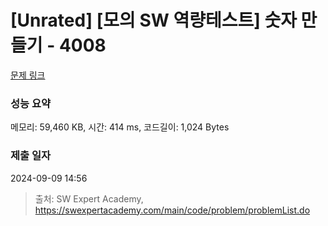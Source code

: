# [Unrated] [모의 SW 역량테스트] 숫자 만들기 - 4008 

[문제 링크](https://swexpertacademy.com/main/code/problem/problemDetail.do?contestProbId=AWIeRZV6kBUDFAVH) 

### 성능 요약

메모리: 59,460 KB, 시간: 414 ms, 코드길이: 1,024 Bytes

### 제출 일자

2024-09-09 14:56



> 출처: SW Expert Academy, https://swexpertacademy.com/main/code/problem/problemList.do